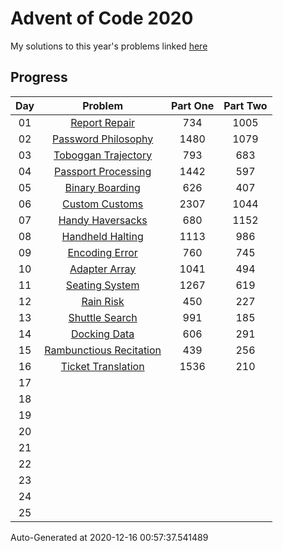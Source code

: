 # Advent of Code 2020

My solutions to this year's problems linked [here](https://adventofcode.com/2020)

## Progress

Day | Problem                                                              | Part One | Part Two | 
:-: | :------------------------------------------------------------------: | :------: | :------: | 
01  | [Report Repair](https://adventofcode.com/2020/day/1)                 | 734      | 1005     | 
02  | [Password Philosophy](https://adventofcode.com/2020/day/2)           | 1480     | 1079     | 
03  | [Toboggan Trajectory](https://adventofcode.com/2020/day/3)           | 793      | 683      | 
04  | [Passport Processing](https://adventofcode.com/2020/day/4)           | 1442     | 597      | 
05  | [Binary Boarding](https://adventofcode.com/2020/day/5)               | 626      | 407      | 
06  | [Custom Customs](https://adventofcode.com/2020/day/6)                | 2307     | 1044     | 
07  | [Handy Haversacks](https://adventofcode.com/2020/day/7)              | 680      | 1152     | 
08  | [Handheld Halting](https://adventofcode.com/2020/day/8)              | 1113     | 986      | 
09  | [Encoding Error](https://adventofcode.com/2020/day/9)                | 760      | 745      | 
10  | [Adapter Array](https://adventofcode.com/2020/day/10)                | 1041     | 494      | 
11  | [Seating System](https://adventofcode.com/2020/day/11)               | 1267     | 619      | 
12  | [Rain Risk](https://adventofcode.com/2020/day/12)                    | 450      | 227      | 
13  | [Shuttle Search](https://adventofcode.com/2020/day/13)               | 991      | 185      | 
14  | [Docking Data](https://adventofcode.com/2020/day/14)                 | 606      | 291      | 
15  | [Rambunctious Recitation](https://adventofcode.com/2020/day/15)      | 439      | 256      | 
16  | [Ticket Translation](https://adventofcode.com/2020/day/16)           | 1536     | 210      | 
17  | [](https://adventofcode.com/2020/day/17)                             |          |          | 
18  | [](https://adventofcode.com/2020/day/18)                             |          |          | 
19  | [](https://adventofcode.com/2020/day/19)                             |          |          | 
20  | [](https://adventofcode.com/2020/day/20)                             |          |          | 
21  | [](https://adventofcode.com/2020/day/21)                             |          |          | 
22  | [](https://adventofcode.com/2020/day/22)                             |          |          | 
23  | [](https://adventofcode.com/2020/day/23)                             |          |          | 
24  | [](https://adventofcode.com/2020/day/24)                             |          |          | 
25  | [](https://adventofcode.com/2020/day/25)                             |          |          | 


Auto-Generated at 2020-12-16 00:57:37.541489